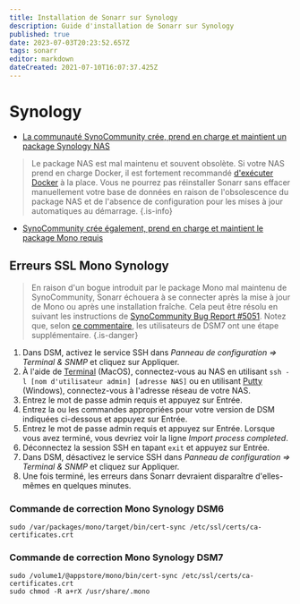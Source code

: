 ```yaml
---
title: Installation de Sonarr sur Synology
description: Guide d'installation de Sonarr sur Synology
published: true
date: 2023-07-03T20:23:52.657Z
tags: sonarr
editor: markdown
dateCreated: 2021-07-10T16:07:37.425Z
---
```


# Synology

- [La communauté SynoCommunity crée, prend en charge et maintient un package Synology NAS](https://synocommunity.com/package/nzbdrone)

> Le package NAS est mal maintenu et souvent obsolète. Si votre NAS prend en charge Docker, il est fortement recommandé [d'exécuter Docker](https://trash-guides.info/Hardlinks/How-to-setup-for/Synology/) à la place. Vous ne pourrez pas réinstaller Sonarr sans effacer manuellement votre base de données en raison de l'obsolescence du package NAS et de l'absence de configuration pour les mises à jour automatiques au démarrage. {.is-info}

- [SynoCommunity crée également, prend en charge et maintient le package Mono requis](https://synocommunity.com/package/mono)

## Erreurs SSL Mono Synology

> En raison d'un bogue introduit par le package Mono mal maintenu de SynoCommunity, Sonarr échouera à se connecter après la mise à jour de Mono ou après une installation fraîche. Cela peut être résolu en suivant les instructions de [SynoCommunity Bug Report #5051](https://github.com/SynoCommunity/spksrc/issues/5051#issuecomment-1009758625). Notez que, selon [ce commentaire](https://github.com/SynoCommunity/spksrc/issues/5051#issuecomment-1153245799), les utilisateurs de DSM7 ont une étape supplémentaire.
{.is-danger}

1. Dans DSM, activez le service SSH dans *Panneau de configuration => Terminal & SNMP* et cliquez sur Appliquer.
1. À l'aide de [Terminal](https://support.apple.com/en-gb/guide/terminal/apd5265185d-f365-44cb-8b09-71a064a42125/mac) (MacOS), connectez-vous au NAS en utilisant `ssh -l [nom d'utilisateur admin] [adresse NAS]` ou en utilisant [Putty](https://www.putty.org/) (Windows), connectez-vous à l'adresse réseau de votre NAS.
1. Entrez le mot de passe admin requis et appuyez sur Entrée.
1. Entrez la ou les commandes appropriées pour votre version de DSM indiquées ci-dessous et appuyez sur Entrée.
1. Entrez le mot de passe admin requis et appuyez sur Entrée. Lorsque vous avez terminé, vous devriez voir la ligne *Import process completed*.
1. Déconnectez la session SSH en tapant `exit` et appuyez sur Entrée.
1. Dans DSM, désactivez le service SSH dans *Panneau de configuration => Terminal & SNMP* et cliquez sur Appliquer.
1. Une fois terminé, les erreurs dans Sonarr devraient disparaître d'elles-mêmes en quelques minutes.

### Commande de correction Mono Synology DSM6

```shell
sudo /var/packages/mono/target/bin/cert-sync /etc/ssl/certs/ca-certificates.crt
```

### Commande de correction Mono Synology DSM7

```shell
sudo /volume1/@appstore/mono/bin/cert-sync /etc/ssl/certs/ca-certificates.crt
sudo chmod -R a+rX /usr/share/.mono
```